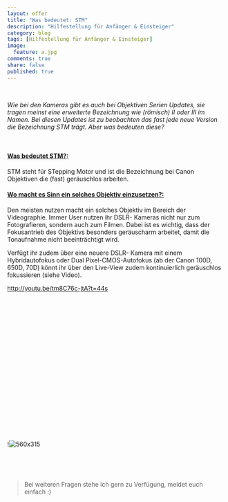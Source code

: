 ```yaml
---
layout: offer
title: "Was bedeutet: STM"
description: "Hilfestellung für Anfänger & Einsteiger"
category: blog
tags: [Hilfestellung für Anfänger & Einsteiger]
image:
  feature: a.jpg
comments: true
share: false
published: true
---
```

 
  


    



*Wie bei den Kameras gibt es auch bei Objektiven Serien Updates, sie tragen meinst eine erweiterte Bezeichnung wie (römisch) II oder III im Namen. Bei diesen Updates ist zu beobachten das fast jede neue Version die Bezeichnung STM trägt. Aber was bedeuten diese?* 
 
    









#### <a name="fenced-code-block"><u>Was bedeutet STM?:</u></a>

STM steht für STepping Motor und ist die Bezeichnung bei Canon Objektiven die (fast) geräuschlos arbeiten. 


#### <a name="fenced-code-block"><u>Wo macht es Sinn ein solches Objektiv einzusetzen?:</u></a>

Den meisten nutzen macht ein solches Objektiv im Bereich der Videographie. Immer User nutzen ihr DSLR- Kameras nicht nur zum Fotografieren, sondern auch zum Filmen. Dabei ist es wichtig, dass der Fokusantrieb des Objektivs besonders geräuscharm arbeitet, damit die Tonaufnahme nicht beeinträchtigt wird. 

Verfügt ihr zudem über eine neuere DSLR- Kamera mit einem Hybridautofokus oder Dual Pixel-CMOS-Autofokus (ab der Canon 100D, 650D, 70D) könnt ihr über den Live-View zudem kontinuierlich geräuschlos fokussieren (siehe Video).  


http://youtu.be/tm8C76c-jtA?t=44s

<iframe width="560" height="315" src="//http://youtu.be/tm8C76c-jtA?t=44s" frameborder="0" allowfullscreen></iframe>

!![560x315](//http://youtu.be/tm8C76c-jtA?t=44s)

    



 
  


    





> Bei weiteren Fragen stehe ich gern zu Verfügung, meldet euch einfach :)
